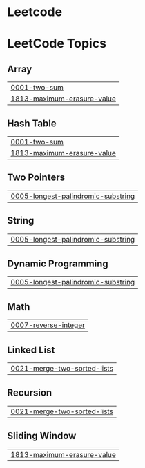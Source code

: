 # Leetcode
<!---LeetCode Topics Start-->
# LeetCode Topics
## Array
|  |
| ------- |
| [0001-two-sum](https://github.com/aliazam1291/Leetcode/tree/master/0001-two-sum) |
| [1813-maximum-erasure-value](https://github.com/aliazam1291/Leetcode/tree/master/1813-maximum-erasure-value) |
## Hash Table
|  |
| ------- |
| [0001-two-sum](https://github.com/aliazam1291/Leetcode/tree/master/0001-two-sum) |
| [1813-maximum-erasure-value](https://github.com/aliazam1291/Leetcode/tree/master/1813-maximum-erasure-value) |
## Two Pointers
|  |
| ------- |
| [0005-longest-palindromic-substring](https://github.com/aliazam1291/Leetcode/tree/master/0005-longest-palindromic-substring) |
## String
|  |
| ------- |
| [0005-longest-palindromic-substring](https://github.com/aliazam1291/Leetcode/tree/master/0005-longest-palindromic-substring) |
## Dynamic Programming
|  |
| ------- |
| [0005-longest-palindromic-substring](https://github.com/aliazam1291/Leetcode/tree/master/0005-longest-palindromic-substring) |
## Math
|  |
| ------- |
| [0007-reverse-integer](https://github.com/aliazam1291/Leetcode/tree/master/0007-reverse-integer) |
## Linked List
|  |
| ------- |
| [0021-merge-two-sorted-lists](https://github.com/aliazam1291/Leetcode/tree/master/0021-merge-two-sorted-lists) |
## Recursion
|  |
| ------- |
| [0021-merge-two-sorted-lists](https://github.com/aliazam1291/Leetcode/tree/master/0021-merge-two-sorted-lists) |
## Sliding Window
|  |
| ------- |
| [1813-maximum-erasure-value](https://github.com/aliazam1291/Leetcode/tree/master/1813-maximum-erasure-value) |
<!---LeetCode Topics End-->